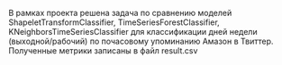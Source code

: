 В рамках проекта решена задача по сравнению моделей ShapeletTransformClassifier,	TimeSeriesForestClassifier, KNeighborsTimeSeriesClassifier для классификации дней недели (выходной/рабочий) по почасовому упоминанию Амазон в Твиттер.
Полученные метрики записаны в файл result.csv
